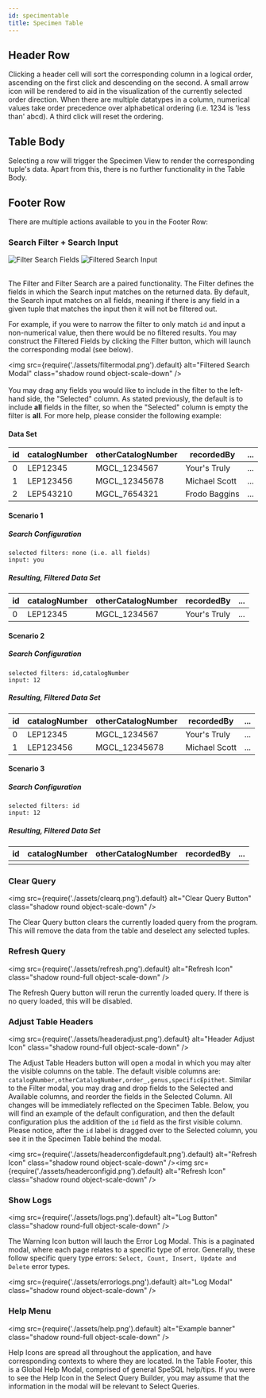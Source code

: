 ```yaml
---
id: specimentable
title: Specimen Table
---
```


## Header Row

Clicking a header cell will sort the corresponding column in a logical order, ascending on the first click and descending on the second. A small arrow icon will be rendered to aid in the visualization of the currently selected order direction. When there are multiple datatypes in a column, numerical values take order precedence over alphabetical ordering (i.e. 1234 is 'less than' abcd). A third click will reset the ordering.

## Table Body

Selecting a row will trigger the Specimen View to render the corresponding tuple's data. Apart from this, there is no further functionality in the Table Body.

## Footer Row

There are multiple actions available to you in the Footer Row:

### Search Filter + Search Input

<div class="flex">
<img
src={require('./assets/filter.png').default}
alt="Filter Search Fields"
class="shadow round-full space-r"
/>
<img
src={require('./assets/filtersearch.png').default}
alt="Filtered Search Input"
class="shadow round object-scale-down space-l"
/>
</div>
<br/>

The Filter and Filter Search are a paired functionality. The Filter defines the fields in which the Search input matches on the returned data. By default, the Search input matches on all fields, meaning if there is any field in a given tuple that matches the input then it will not be filtered out.

For example, if you were to narrow the filter to only match `id` and input a non-numerical value, then there would be no filtered results. You may construct the Filtered Fields by clicking the Filter button, which will launch the corresponding modal (see below).

<img
src={require('./assets/filtermodal.png').default}
alt="Filtered Search Modal"
class="shadow round object-scale-down"
/>
<br/>
<br/>
You may drag any fields you would like to include in the filter to the left-hand side, the "Selected" column. As stated previously, the default is to include <b>all</b> fields in the filter, so when the "Selected" column is empty the filter is <b>all</b>. For more help, please consider the following example:
<br/>

#### Data Set

| id  | catalogNumber | otherCatalogNumber | recordedBy    | ... |
| --- | ------------- | ------------------ | ------------- | --- |
| 0   | LEP12345      | MGCL_1234567       | Your's Truly  | ... |
| 1   | LEP123456     | MGCL_12345678      | Michael Scott | ... |
| 2   | LEP543210     | MGCL_7654321       | Frodo Baggins | ... |

#### Scenario 1

##### Search Configuration

```
selected filters: none (i.e. all fields)
input: you
```

##### Resulting, Filtered Data Set

| id  | catalogNumber | otherCatalogNumber | recordedBy   | ... |
| --- | ------------- | ------------------ | ------------ | --- |
| 0   | LEP12345      | MGCL_1234567       | Your's Truly | ... |

#### Scenario 2

##### Search Configuration

```
selected filters: id,catalogNumber
input: 12
```

##### Resulting, Filtered Data Set

| id  | catalogNumber | otherCatalogNumber | recordedBy    | ... |
| --- | ------------- | ------------------ | ------------- | --- |
| 0   | LEP12345      | MGCL_1234567       | Your's Truly  | ... |
| 1   | LEP123456     | MGCL_12345678      | Michael Scott | ... |

#### Scenario 3

##### Search Configuration

```
selected filters: id
input: 12
```

##### Resulting, Filtered Data Set

| id  | catalogNumber | otherCatalogNumber | recordedBy | ... |
| --- | ------------- | ------------------ | ---------- | --- |
|     |               |                    |            |     |

### Clear Query

<img
src={require('./assets/clearq.png').default}
alt="Clear Query Button"
class="shadow round object-scale-down"
/>

The Clear Query button clears the currently loaded query from the program. This will remove the data from the table and deselect any selected tuples.

### Refresh Query

<img
src={require('./assets/refresh.png').default}
alt="Refresh Icon"
class="shadow round-full object-scale-down"
/>

The Refresh Query button will rerun the currently loaded query. If there is no query loaded, this will be disabled.

### Adjust Table Headers

<img
src={require('./assets/headeradjust.png').default}
alt="Header Adjust Icon"
class="shadow round-full object-scale-down"
/>

The Adjust Table Headers button will open a modal in which you may alter the visible columns on the table. The default visible columns are: `catalogNumber,otherCatalogNumber,order_,genus,specificEpithet`. Similar to the Filter modal, you may drag and drop fields to the Selected and Available columns, and reorder the fields in the Selected Column. All changes will be immediately reflected on the Specimen Table. Below, you will find an example of the default configuration, and then the default configuration plus the addition of the `id` field as the first visible column. Please notice, after the `id` label is dragged over to the Selected column, you see it in the Specimen Table behind the modal.

<img
src={require('./assets/headerconfigdefault.png').default}
alt="Refresh Icon"
class="shadow round object-scale-down"
/><img
src={require('./assets/headerconfigid.png').default}
alt="Refresh Icon"
class="shadow round object-scale-down"
/>

### Show Logs

<img
src={require('./assets/logs.png').default}
alt="Log Button"
class="shadow round-full object-scale-down"
/>

The Warning Icon button will lauch the Error Log Modal. This is a paginated modal, where each page relates to a specific type of error. Generally, these follow specific query type errors: `Select, Count, Insert, Update and Delete` error types.

<img
src={require('./assets/errorlogs.png').default}
alt="Log Modal"
class="shadow round object-scale-down"
/>

### Help Menu

<img
src={require('./assets/help.png').default}
alt="Example banner"
class="shadow round-full object-scale-down"
/>

Help Icons are spread all throughout the application, and have corresponding contexts to where they are located. In the Table Footer, this is a Global Help Modal, comprised of general SpeSQL help/tips. If you were to see the Help Icon in the Select Query Builder, you may assume that the information in the modal will be relevant to Select Queries.
